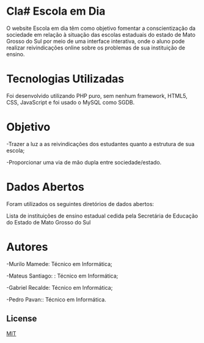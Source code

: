 # Cla# Escola em Dia

O website Escola em dia têm como objetivo fomentar a conscientização da sociedade em relação à situação das escolas estaduais do estado de Mato Grosso do Sul por meio de uma interface interativa, onde o aluno pode realizar reivindicações online sobre os problemas de sua instituição de ensino.

# Tecnologias Utilizadas

Foi desenvolvido utilizando PHP puro, sem nenhum framework, HTML5, CSS, JavaScript e foi usado o MySQL como SGDB.

# Objetivo

-Trazer a luz a as reivindicações dos estudantes quanto a estrutura de sua escola;

-Proporcionar uma via de mão dupla entre sociedade/estado.

# Dados Abertos

Foram utilizados os seguintes diretórios de dados abertos:

Lista de instituições de ensino estadual cedida pela Secretária de Educação do Estado de Mato Grosso do Sul

# Autores
-Murilo Mamede: Técnico em Informática;

-Mateus Santiago: : Técnico em Informática;

-Gabriel Recalde: Técnico em Informática;

-Pedro Pavan:: Técnico em Informática.

## License
[MIT](https://choosealicense.com/licenses/mit/)

